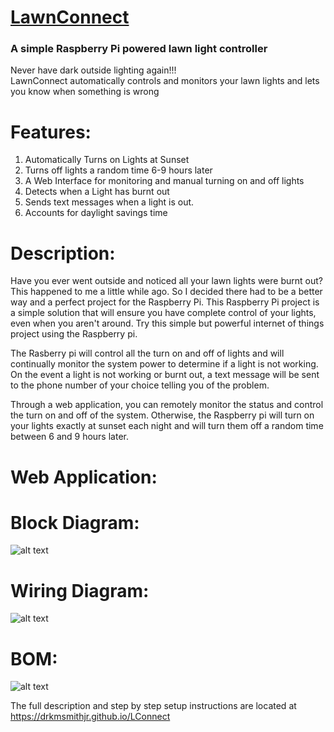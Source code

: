 # [LawnConnect](https://drkmsmithjr.github.io/LConnect)

### A simple Raspberry Pi powered lawn light controller

Never have dark outside lighting again!!!  
LawnConnect automatically controls and monitors your lawn lights and lets you know when something is wrong

# Features:

1. Automatically Turns on Lights at Sunset
2. Turns off lights a random time 6-9 hours later
3. A Web Interface for monitoring and manual turning on and off lights
4. Detects when a Light has burnt out
5. Sends text messages when a light is out.
6. Accounts for daylight savings time

# Description:
Have you ever went outside and noticed all your lawn lights were burnt out?   This happened to me a little while ago.  So I decided there had to be a better way and a perfect project for the Raspberry Pi.   This Raspberry Pi project is a simple solution that will ensure you have complete control of your lights, even when you aren't around.  Try this simple but powerful internet of things project using the Raspberry pi.        

The Rasberry pi will control all the turn on and off of lights and will continually monitor the system power to determine if a light is not working.  On the event a light is not working or burnt out, a text message will be sent to the phone number of your choice telling you of the problem.

Through a web application, you can remotely monitor the status and control the turn on and off of the system.  Otherwise, the Raspberry pi will turn on your lights exactly at sunset each night and will turn them off a random time between 6 and 9 hours later.    

# Web Application:


# Block Diagram:
![alt text](https://github.com/drkmsmithjr/LConnect/blob/master/blockdiagram.png "System Block Diagram")

# Wiring Diagram:
![alt text](https://github.com/drkmsmithjr/LConnect/blob/master/WiringDiagram.png "wiring diagram")

# BOM:
![alt text](https://github.com/drkmsmithjr/LConnect/blob/master/BOM.png "BOM")

The full description and step by step setup instructions are located at https://drkmsmithjr.github.io/LConnect
